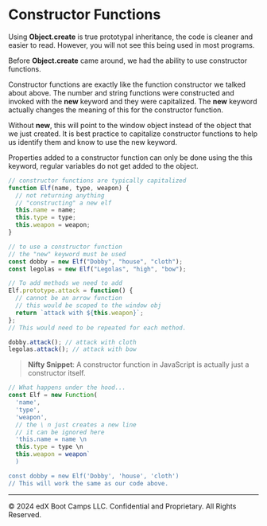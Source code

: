 # Constructor Functions
Using **Object.create** is true prototypal inheritance, the code is cleaner and easier to read. However, you will not see this being used in most programs. 

Before **Object.create** came around, we had the ability to use constructor functions. 

Constructor functions are exactly like the function constructor we talked about above. The number and string functions were constructed and invoked with the **new** keyword and they were capitalized. The **new** keyword actually changes the meaning of this for the constructor function. 

Without **new**, this will point to the window object instead of the object that we just created. It is best practice to capitalize constructor functions to help us identify them and know to use the new keyword. 

Properties added to a constructor function can only be done using the this keyword, regular variables do not get added to the object.

```js
// constructor functions are typically capitalized
function Elf(name, type, weapon) {
  // not returning anything
  // "constructing" a new elf
  this.name = name;
  this.type = type;
  this.weapon = weapon;
}

// to use a constructor function
// the "new" keyword must be used
const dobby = new Elf("Dobby", "house", "cloth");
const legolas = new Elf("Legolas", "high", "bow");

// To add methods we need to add
Elf.prototype.attack = function() {
  // cannot be an arrow function
  // this would be scoped to the window obj
  return `attack with ${this.weapon}`;
};
// This would need to be repeated for each method.

dobby.attack(); // attack with cloth
legolas.attack(); // attack with bow
```

> **Nifty Snippet**: A constructor function in JavaScript is actually just a constructor itself.

```js
// What happens under the hood...
const Elf = new Function(
  'name',
  'type',
  'weapon',
  // the \ n just creates a new line
  // it can be ignored here
  'this.name = name \n
  this.type = type \n
  this.weapon = weapon`
  )

const dobby = new Elf('Dobby', 'house', 'cloth')
// This will work the same as our code above.
```

---
© 2024 edX Boot Camps LLC. Confidential and Proprietary. All Rights Reserved.
